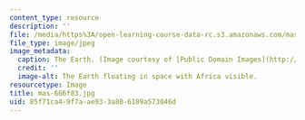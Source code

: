 ```yaml
---
content_type: resource
description: ''
file: /media/https%3A/open-learning-course-data-rc.s3.amazonaws.com/mas-666-developmental-entrepreneurship-fall-2003/85f71ca49f7aae933a806189a573046d_mas-666f03.jpg
file_type: image/jpeg
image_metadata:
  caption: The Earth. (Image courtesy of [Public Domain Images](http://www.pdimages.com/web6.htm).)
  credit: ''
  image-alt: The Earth floating in space with Africa visible.
resourcetype: Image
title: mas-666f03.jpg
uid: 85f71ca4-9f7a-ae93-3a80-6189a573046d
---
```

